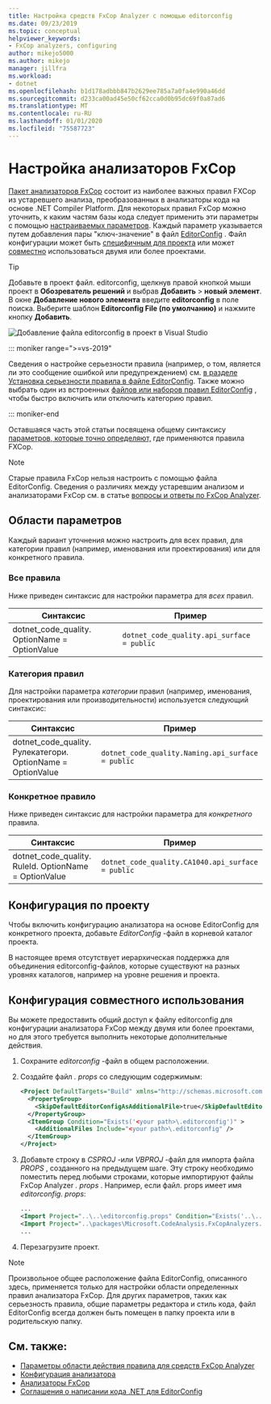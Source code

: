 ```yaml
---
title: Настройка средств FxCop Analyzer с помощью editorconfig
ms.date: 09/23/2019
ms.topic: conceptual
helpviewer_keywords:
- FxCop analyzers, configuring
author: mikejo5000
ms.author: mikejo
manager: jillfra
ms.workload:
- dotnet
ms.openlocfilehash: b1d178adbbb847b2629ee785a7a0fa4e990a46dd
ms.sourcegitcommit: d233ca00ad45e50cf62cca0d0b95dc69f0a87ad6
ms.translationtype: MT
ms.contentlocale: ru-RU
ms.lasthandoff: 01/01/2020
ms.locfileid: "75587723"
---
```

# <a name="configure-fxcop-analyzers"></a>Настройка анализаторов FxCop

[Пакет анализаторов FxCop](install-fxcop-analyzers.md) состоит из наиболее важных правил FXCop из устаревшего анализа, преобразованных в анализаторы кода на основе .NET Compiler Platform. Для некоторых правил FxCop можно уточнить, к каким частям базы кода следует применить эти параметры с помощью [настраиваемых параметров](fxcop-analyzer-options.md). Каждый параметр указывается путем добавления пары "ключ-значение" в файл [EditorConfig](https://editorconfig.org) . Файл конфигурации может быть [специфичным для проекта](#per-project-configuration) или может [совместно](#shared-configuration) использоваться двумя или более проектами.

> [!TIP]
> Добавьте в проект файл. editorconfig, щелкнув правой кнопкой мыши проект в **Обозреватель решений** и выбрав **Добавить** > **новый элемент**. В окне **Добавление нового элемента** введите **editorconfig** в поле поиска. Выберите шаблон **Editorconfig File (по умолчанию)** и нажмите кнопку **Добавить**.
>
> ![Добавление файла editorconfig в проект в Visual Studio](media/add-editorconfig-file.png)

::: moniker range=">=vs-2019"

Сведения о настройке серьезности правила (например, о том, является ли это сообщение ошибкой или предупреждением) см. [в разделе Установка серьезности правила в файле EditorConfig](use-roslyn-analyzers.md#set-rule-severity-in-an-editorconfig-file). Также можно выбрать один из встроенных [файлов или наборов правил EditorConfig](analyzer-rule-sets.md) , чтобы быстро включить или отключить категорию правил.

::: moniker-end

Оставшаяся часть этой статьи посвящена общему синтаксису [параметров, которые точно определяют,](fxcop-analyzer-options.md) где применяются правила FXCop.

> [!NOTE]
> Старые правила FxCop нельзя настроить с помощью файла EditorConfig. Сведения о различиях между устаревшим анализом и анализаторами FxCop см. в статье [вопросы и ответы по FxCop Analyzer](fxcop-analyzers-faq.md).

## <a name="option-scopes"></a>Области параметров

Каждый вариант уточнения можно настроить для всех правил, для категории правил (например, именования или проектирования) или для конкретного правила.

### <a name="all-rules"></a>Все правила

Ниже приведен синтаксис для настройки параметра для *всех* правил.

|Синтаксис|Пример|
|-|-|
| dotnet_code_quality. OptionName = OptionValue | `dotnet_code_quality.api_surface = public` |

### <a name="category-of-rules"></a>Категория правил

Для настройки параметра *категории* правил (например, именования, проектирования или производительности) используется следующий синтаксис:

|Синтаксис|Пример|
|-|-|
| dotnet_code_quality. Рулекатегори. OptionName = OptionValue | `dotnet_code_quality.Naming.api_surface = public` |

### <a name="specific-rule"></a>Конкретное правило

Ниже приведен синтаксис для настройки параметра для *конкретного* правила.

|Синтаксис|Пример|
|-|-|
| dotnet_code_quality. RuleId. OptionName = OptionValue | `dotnet_code_quality.CA1040.api_surface = public` |

## <a name="per-project-configuration"></a>Конфигурация по проекту

Чтобы включить конфигурацию анализатора на основе EditorConfig для конкретного проекта, добавьте *EditorConfig* -файл в корневой каталог проекта.

В настоящее время отсутствует иерархическая поддержка для объединения editorconfig-файлов, которые существуют на разных уровнях каталогов, например на уровне решения и проекта.

## <a name="shared-configuration"></a>Конфигурация совместного использования

Вы можете предоставить общий доступ к файлу editorconfig для конфигурации анализатора FxCop между двумя или более проектами, но для этого требуется выполнить некоторые дополнительные действия.

1. Сохраните *editorconfig* -файл в общем расположении.

2. Создайте файл *. props* со следующим содержимым:

   ```xml
   <Project DefaultTargets="Build" xmlns="http://schemas.microsoft.com/developer/msbuild/2003">
     <PropertyGroup>
       <SkipDefaultEditorConfigAsAdditionalFile>true</SkipDefaultEditorConfigAsAdditionalFile>
     </PropertyGroup>
     <ItemGroup Condition="Exists('<your path>\.editorconfig')" >
       <AdditionalFiles Include="<your path>\.editorconfig" />
     </ItemGroup>
   </Project>
   ```

3. Добавьте строку в *CSPROJ* -или *VBPROJ* -файл для импорта файла *PROPS* , созданного на предыдущем шаге. Эту строку необходимо поместить перед любыми строками, которые импортируют файлы FxCop Analyzer *. props* . Например, если файл. props имеет имя *editorconfig. props*:

   ```xml
   ...
   <Import Project="..\..\editorconfig.props" Condition="Exists('..\..\editorconfig.props')" />
   <Import Project="..\packages\Microsoft.CodeAnalysis.FxCopAnalyzers.2.6.3\build\Microsoft.CodeAnalysis.FxCopAnalyzers.props" Condition="Exists('..\packages\Microsoft.CodeAnalysis.FxCopAnalyzers.2.6.3\build\Microsoft.CodeAnalysis.FxCopAnalyzers.props')" />
   ...
   ```

4. Перезагрузите проект.

> [!NOTE]
> Произвольное общее расположение файла EditorConfig, описанного здесь, применяется только для настройки области определенных правил анализатора FxCop. Для других параметров, таких как серьезность правила, общие параметры редактора и стиль кода, файл EditorConfig всегда должен быть помещен в папку проекта или в родительскую папку.

## <a name="see-also"></a>См. также:

- [Параметры области действия правила для средств FxCop Analyzer](fxcop-analyzer-options.md)
- [Конфигурация анализатора](https://github.com/dotnet/roslyn-analyzers/blob/master/docs/Analyzer%20Configuration.md)
- [Анализаторы FxCop](install-fxcop-analyzers.md)
- [Соглашения о написании кода .NET для EditorConfig](../ide/editorconfig-code-style-settings-reference.md)
